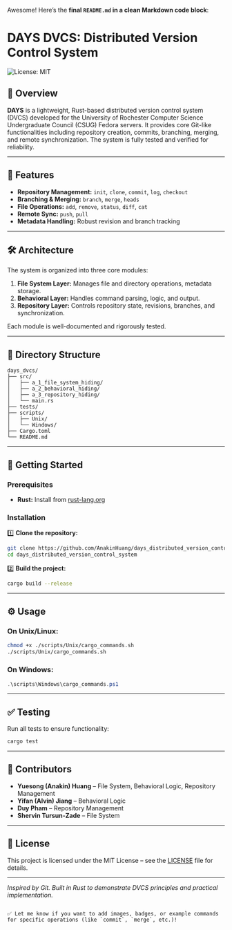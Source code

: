 Awesome! Here’s the **final `README.md` in a clean Markdown code block**:

# DAYS DVCS: Distributed Version Control System

![License: MIT](https://img.shields.io/badge/License-MIT-yellow.svg)

## 🚀 Overview

**DAYS** is a lightweight, Rust-based distributed version control system (DVCS) developed for the University of Rochester Computer Science Undergraduate Council (CSUG) Fedora servers. It provides core Git-like functionalities including repository creation, commits, branching, merging, and remote synchronization. The system is fully tested and verified for reliability.

---

## 🧩 Features

- **Repository Management:** `init`, `clone`, `commit`, `log`, `checkout`
- **Branching & Merging:** `branch`, `merge`, `heads`
- **File Operations:** `add`, `remove`, `status`, `diff`, `cat`
- **Remote Sync:** `push`, `pull`
- **Metadata Handling:** Robust revision and branch tracking

---

## 🛠️ Architecture

The system is organized into three core modules:

1. **File System Layer:** Manages file and directory operations, metadata storage.
2. **Behavioral Layer:** Handles command parsing, logic, and output.
3. **Repository Layer:** Controls repository state, revisions, branches, and synchronization.

Each module is well-documented and rigorously tested.

---

## 📂 Directory Structure

```
days_dvcs/
├── src/
│   ├── a_1_file_system_hiding/
│   ├── a_2_behavioral_hiding/
│   ├── a_3_repository_hiding/
│   └── main.rs
├── tests/
├── scripts/
│   ├── Unix/
│   └── Windows/
├── Cargo.toml
└── README.md
```

---

## 🚀 Getting Started

### Prerequisites

- **Rust:** Install from [rust-lang.org](https://www.rust-lang.org/tools/install)

### Installation

1️⃣ **Clone the repository:**

```bash
git clone https://github.com/AnakinHuang/days_distributed_version_control_system.git
cd days_distributed_version_control_system
```

2️⃣ **Build the project:**

```bash
cargo build --release
```

---

## ⚙️ Usage

### On Unix/Linux:

```bash
chmod +x ./scripts/Unix/cargo_commands.sh
./scripts/Unix/cargo_commands.sh
```

### On Windows:

```powershell
.\scripts\Windows\cargo_commands.ps1
```

---

## ✅ Testing

Run all tests to ensure functionality:

```bash
cargo test
```

---

## 👥 Contributors

- **Yuesong (Anakin) Huang** – File System, Behavioral Logic, Repository Management
- **Yifan (Alvin) Jiang** – Behavioral Logic
- **Duy Pham** – Repository Management
- **Shervin Tursun-Zade** – File System

---

## 📄 License

This project is licensed under the MIT License – see the [LICENSE](LICENSE) file for details.

---

*Inspired by Git. Built in Rust to demonstrate DVCS principles and practical implementation.*
```

✅ Let me know if you want to add images, badges, or example commands for specific operations (like `commit`, `merge`, etc.)!
